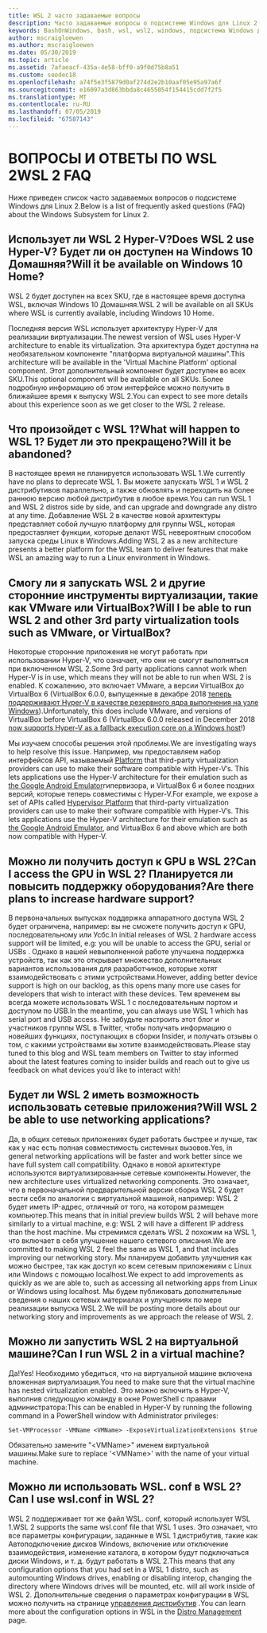 ```yaml
---
title: WSL 2 часто задаваемые вопросы
description: Часто задаваемые вопросы о подсистеме Windows для Linux 2
keywords: BashOnWindows, bash, wsl, wsl2, windows, подсистема Windows для Linux, windowssubsystem, ubuntu, debian, suse, windows 10, установка
author: mscraigloewen
ms.author: mscraigloewen
ms.date: 05/30/2019
ms.topic: article
ms.assetid: 7afaeacf-435a-4e58-bff0-a9f0d75b8a51
ms.custom: seodec18
ms.openlocfilehash: a74f5e3f5879d0af274d2e2b10aaf05e95a97a6f
ms.sourcegitcommit: e16097a3d863bbda8c4655054f154415cdd7f2f5
ms.translationtype: MT
ms.contentlocale: ru-RU
ms.lasthandoff: 07/05/2019
ms.locfileid: "67587143"
---
```

# <a name="wsl-2-faq"></a><span data-ttu-id="7800e-104">ВОПРОСЫ И ОТВЕТЫ ПО WSL 2</span><span class="sxs-lookup"><span data-stu-id="7800e-104">WSL 2 FAQ</span></span>

<span data-ttu-id="7800e-105">Ниже приведен список часто задаваемых вопросов о подсистеме Windows для Linux 2.</span><span class="sxs-lookup"><span data-stu-id="7800e-105">Below is a list of frequently asked questions (FAQ) about the Windows Subsystem for Linux 2.</span></span>

## <a name="does-wsl-2-use-hyper-v-will-it-be-available-on-windows-10-home"></a><span data-ttu-id="7800e-106">Использует ли WSL 2 Hyper-V?</span><span class="sxs-lookup"><span data-stu-id="7800e-106">Does WSL 2 use Hyper-V?</span></span> <span data-ttu-id="7800e-107">Будет ли он доступен на Windows 10 Домашняя?</span><span class="sxs-lookup"><span data-stu-id="7800e-107">Will it be available on Windows 10 Home?</span></span>

<span data-ttu-id="7800e-108">WSL 2 будет доступен на всех SKU, где в настоящее время доступна WSL, включая Windows 10 Домашняя.</span><span class="sxs-lookup"><span data-stu-id="7800e-108">WSL 2 will be available on all SKUs where WSL is currently available, including Windows 10 Home.</span></span>

<span data-ttu-id="7800e-109">Последняя версия WSL использует архитектуру Hyper-V для реализации виртуализации.</span><span class="sxs-lookup"><span data-stu-id="7800e-109">The newest version of WSL uses Hyper-V architecture to enable its virtualization.</span></span> <span data-ttu-id="7800e-110">Эта архитектура будет доступна на необязательном компоненте "платформа виртуальной машины".</span><span class="sxs-lookup"><span data-stu-id="7800e-110">This architecture will be available in the 'Virtual Machine Platform' optional component.</span></span> <span data-ttu-id="7800e-111">Этот дополнительный компонент будет доступен во всех SKU.</span><span class="sxs-lookup"><span data-stu-id="7800e-111">This optional component will be available on all SKUs.</span></span> <span data-ttu-id="7800e-112">Более подробную информацию об этом интерфейсе можно получить в ближайшее время к выпуску WSL 2.</span><span class="sxs-lookup"><span data-stu-id="7800e-112">You can expect to see more details about this experience soon as we get closer to the WSL 2 release.</span></span>

## <a name="what-will-happen-to-wsl-1-will-it-be-abandoned"></a><span data-ttu-id="7800e-113">Что произойдет с WSL 1?</span><span class="sxs-lookup"><span data-stu-id="7800e-113">What will happen to WSL 1?</span></span> <span data-ttu-id="7800e-114">Будет ли это прекращено?</span><span class="sxs-lookup"><span data-stu-id="7800e-114">Will it be abandoned?</span></span>

<span data-ttu-id="7800e-115">В настоящее время не планируется использовать WSL 1.</span><span class="sxs-lookup"><span data-stu-id="7800e-115">We currently have no plans to deprecate WSL 1.</span></span> <span data-ttu-id="7800e-116">Вы можете запускать WSL 1 и WSL 2 дистрибутивов параллельно, а также обновлять и переходить на более раннюю версию любой дистрибутив в любое время.</span><span class="sxs-lookup"><span data-stu-id="7800e-116">You can run WSL 1 and WSL 2 distros side by side, and can upgrade and downgrade any distro at any time.</span></span> <span data-ttu-id="7800e-117">Добавление WSL 2 в качестве новой архитектуры представляет собой лучшую платформу для группы WSL, которая предоставляет функции, которые делают WSL невероятным способом запуска среды Linux в Windows.</span><span class="sxs-lookup"><span data-stu-id="7800e-117">Adding WSL 2 as a new architecture presents a better platform for the WSL team to deliver features that make WSL an amazing way to run a Linux environment in Windows.</span></span>

## <a name="will-i-be-able-to-run-wsl-2-and-other-3rd-party-virtualization-tools-such-as-vmware-or-virtualbox"></a><span data-ttu-id="7800e-118">Смогу ли я запускать WSL 2 и другие сторонние инструменты виртуализации, такие как VMware или VirtualBox?</span><span class="sxs-lookup"><span data-stu-id="7800e-118">Will I be able to run WSL 2 and other 3rd party virtualization tools such as VMware, or VirtualBox?</span></span>

<span data-ttu-id="7800e-119">Некоторые сторонние приложения не могут работать при использовании Hyper-V, что означает, что они не смогут выполняться при включенном WSL 2.</span><span class="sxs-lookup"><span data-stu-id="7800e-119">Some 3rd party applications cannot work when Hyper-V is in use, which means they will not be able to run when WSL 2 is enabled.</span></span> <span data-ttu-id="7800e-120">К сожалению, это включает VMware, а версии VirtualBox до VirtualBox 6 (VirtualBox 6.0.0, выпущенные в декабре 2018 [теперь поддерживают Hyper-V в качестве резервного ядра выполнения на узле Windows][1]).</span><span class="sxs-lookup"><span data-stu-id="7800e-120">Unfortunately, this does include VMware, and versions of VirtualBox before VirtualBox 6 (VirtualBox 6.0.0 released in December 2018 [now supports Hyper-V as a fallback execution core on a Windows host][1]!)</span></span>

<span data-ttu-id="7800e-121">Мы изучаем способы решения этой проблемы.</span><span class="sxs-lookup"><span data-stu-id="7800e-121">We are investigating ways to help resolve this issue.</span></span> <span data-ttu-id="7800e-122">Например, мы предоставляем набор интерфейсов API, называемый [Platform][2] that third-party virtualization providers can use to make their software compatible with Hyper-V’s. This lets applications use the Hyper-V architecture for their emulation such as [the Google Android Emulator][3]гипервизора, и VirtualBox 6 и более поздних версий, которые теперь совместимы с Hyper-V.</span><span class="sxs-lookup"><span data-stu-id="7800e-122">For example, we expose a set of APIs called [Hypervisor Platform][2] that third-party virtualization providers can use to make their software compatible with Hyper-V’s. This lets applications use the Hyper-V architecture for their emulation such as [the Google Android Emulator][3], and VirtualBox 6 and above which are both now compatible with Hyper-V.</span></span>

## <a name="can-i-access-the-gpu-in-wsl-2-are-there-plans-to-increase-hardware-support"></a><span data-ttu-id="7800e-123">Можно ли получить доступ к GPU в WSL 2?</span><span class="sxs-lookup"><span data-stu-id="7800e-123">Can I access the GPU in WSL 2?</span></span> <span data-ttu-id="7800e-124">Планируется ли повысить поддержку оборудования?</span><span class="sxs-lookup"><span data-stu-id="7800e-124">Are there plans to increase hardware support?</span></span>

<span data-ttu-id="7800e-125">В первоначальных выпусках поддержка аппаратного доступа WSL 2 будет ограничена, например: вы не сможете получить доступ к GPU, последовательному или Усбс.</span><span class="sxs-lookup"><span data-stu-id="7800e-125">In initial releases of WSL 2 hardware access support will be limited, e.g: you will be unable to access the GPU, serial or USBs .</span></span> <span data-ttu-id="7800e-126">Однако в нашей невыполненной работе улучшена поддержка устройств, так как это открывает множество дополнительных вариантов использования для разработчиков, которые хотят взаимодействовать с этими устройствами.</span><span class="sxs-lookup"><span data-stu-id="7800e-126">However, adding better device support is high on our backlog, as this opens many more use cases for developers that wish to interact with these devices.</span></span> <span data-ttu-id="7800e-127">Тем временем вы всегда можете использовать WSL 1 с последовательным портом и доступом по USB.</span><span class="sxs-lookup"><span data-stu-id="7800e-127">In the meantime, you can always use WSL 1 which has serial port and USB access.</span></span> <span data-ttu-id="7800e-128">Не забудьте настроить этот блог и участников группы WSL в Twitter, чтобы получать информацию о новейших функциях, поступающих в сборки Insider, и получать отзывы о том, с какими устройствами вы хотите взаимодействовать.</span><span class="sxs-lookup"><span data-stu-id="7800e-128">Please stay tuned to this blog and WSL team members on Twitter to stay informed about the latest features coming to insider builds and reach out to give us feedback on what devices you’d like to interact with!</span></span>

## <a name="will-wsl-2-be-able-to-use-networking-applications"></a><span data-ttu-id="7800e-129">Будет ли WSL 2 иметь возможность использовать сетевые приложения?</span><span class="sxs-lookup"><span data-stu-id="7800e-129">Will WSL 2 be able to use networking applications?</span></span>

<span data-ttu-id="7800e-130">Да, в общих сетевых приложениях будет работать быстрее и лучше, так как у нас есть полная совместимость системных вызовов.</span><span class="sxs-lookup"><span data-stu-id="7800e-130">Yes, in general networking applications will be faster and work better since we have full system call compatibility.</span></span> <span data-ttu-id="7800e-131">Однако в новой архитектуре используются виртуализированные сетевые компоненты.</span><span class="sxs-lookup"><span data-stu-id="7800e-131">However, the new architecture uses virtualized networking components.</span></span> <span data-ttu-id="7800e-132">Это означает, что в первоначальной предварительной версии сборка WSL 2 будет вести себя по аналогии с виртуальной машиной, например: WSL 2 будет иметь IP-адрес, отличный от того, на котором размещен компьютер.</span><span class="sxs-lookup"><span data-stu-id="7800e-132">This means that in initial preview builds WSL 2 will behave more similarly to a virtual machine, e.g: WSL 2 will have a different IP address than the host machine.</span></span> <span data-ttu-id="7800e-133">Мы стремимся сделать WSL 2 похожим на WSL 1, что включает в себя улучшение нашего сетевого описания.</span><span class="sxs-lookup"><span data-stu-id="7800e-133">We are committed to making WSL 2 feel the same as WSL 1, and that includes improving our networking story.</span></span> <span data-ttu-id="7800e-134">Мы планируем добавить улучшения как можно быстрее, так как доступ ко всем сетевым приложениям с Linux или Windows с помощью localhost.</span><span class="sxs-lookup"><span data-stu-id="7800e-134">We expect to add improvements as quickly as we are able to, such as accessing all networking apps from Linux or Windows using localhost.</span></span> <span data-ttu-id="7800e-135">Мы будем публиковать дополнительные сведения о наших сетевых материалах и улучшениях по мере реализации выпуска WSL 2.</span><span class="sxs-lookup"><span data-stu-id="7800e-135">We will be posting more details about our networking story and improvements as we approach the release of WSL 2.</span></span>

## <a name="can-i-run-wsl-2-in-a-virtual-machine"></a><span data-ttu-id="7800e-136">Можно ли запустить WSL 2 на виртуальной машине?</span><span class="sxs-lookup"><span data-stu-id="7800e-136">Can I run WSL 2 in a virtual machine?</span></span>

<span data-ttu-id="7800e-137">Да!</span><span class="sxs-lookup"><span data-stu-id="7800e-137">Yes!</span></span> <span data-ttu-id="7800e-138">Необходимо убедиться, что на виртуальной машине включена вложенная виртуализация.</span><span class="sxs-lookup"><span data-stu-id="7800e-138">You need to make sure that the virtual machine has nested virtualization enabled.</span></span> <span data-ttu-id="7800e-139">Это можно включить в Hyper-V, выполнив следующую команду в окне PowerShell с правами администратора:</span><span class="sxs-lookup"><span data-stu-id="7800e-139">This can be enabled in Hyper-V by running the following command in a PowerShell window with Administrator privileges:</span></span>

`Set-VMProcessor -VMName <VMName> -ExposeVirtualizationExtensions $true`

<span data-ttu-id="7800e-140">Обязательно замените "&lt;VMName&gt;" именем виртуальной машины.</span><span class="sxs-lookup"><span data-stu-id="7800e-140">Make sure to replace '&lt;VMName&gt;' with the name of your virtual machine.</span></span>

## <a name="can-i-use-wslconf-in-wsl-2"></a><span data-ttu-id="7800e-141">Можно ли использовать WSL. conf в WSL 2?</span><span class="sxs-lookup"><span data-stu-id="7800e-141">Can I use wsl.conf in WSL 2?</span></span>

<span data-ttu-id="7800e-142">WSL 2 поддерживает тот же файл WSL. conf, который использует WSL 1.</span><span class="sxs-lookup"><span data-stu-id="7800e-142">WSL 2 supports the same wsl.conf file that WSL 1 uses.</span></span> <span data-ttu-id="7800e-143">Это означает, что все параметры конфигурации, заданные в WSL 1 дистрибутив, такие как Автоподключение дисков Windows, включение или отключение взаимодействия, изменение каталога, в котором будут подключаться диски Windows, и т. д. будут работать в WSL 2.</span><span class="sxs-lookup"><span data-stu-id="7800e-143">This means that any configuration options that you had set in a WSL 1 distro, such as automounting Windows drives, enabling or disabling interop, changing the directory where Windows drives will be mounted, etc. will all work inside of WSL 2.</span></span> <span data-ttu-id="7800e-144">Дополнительные сведения о параметрах конфигурации в WSL можно получить на странице [управления дистрибутив](./wsl-config.md) .</span><span class="sxs-lookup"><span data-stu-id="7800e-144">You can learn more about the configuration options in WSL in the [Distro Management](./wsl-config.md) page.</span></span> 

 [1]: https://www.virtualbox.org/wiki/Changelog-6.0
 [2]: https://docs.microsoft.com/en-us/virtualization/api/
 [3]: https://devblogs.microsoft.com/visualstudio/hyper-v-android-emulator-support/